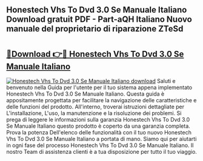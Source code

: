## Honestech Vhs To Dvd 3.0 Se Manuale Italiano Download gratuit PDF - Part-aQH Italiano Nuovo manuale del proprietario di riparazione ZTeSd

# <h2><a href="http://df965n.blite.top/?on=Honestech+Vhs+To+Dvd+3.0+Se+Manuale+Italiano">🔗Download 👉🔴 Honestech Vhs To Dvd 3.0 Se Manuale Italiano</a></h2>

[![Honestech Vhs To Dvd 3.0 Se Manuale Italiano download](https://i.imgur.com/lujVjoI.png)](http://df965n.blite.top/?on=Honestech+Vhs+To+Dvd+3.0+Se+Manuale+Italiano)
Saluti e benvenuto nella Guida per l'utente per il tuo sistema appena implementato Honestech Vhs To Dvd 3.0 Se Manuale Italiano. Questa guida è appositamente progettata per facilitare la navigazione delle caratteristiche e delle funzioni del prodotto. All'interno, troverai istruzioni dettagliate per L'installazione, L'uso, la manutenzione e la risoluzione dei problemi. Si prega di leggere le informazioni sulla garanzia Honestech Vhs To Dvd 3.0 Se Manuale Italiano questo prodotto è coperto da una garanzia completa. Prova la potenza Dell'elenco delle funzionalità con il tuo nuovo Honestech Vhs To Dvd 3.0 Se Manuale Italiano a portata di mano. Siamo qui per aiutarti in ogni fase del processo Honestech Vhs To Dvd 3.0 Se Manuale Italiano. Il nostro Team di assistenza clienti è a tua disposizione per tutto il tuo viaggio.
